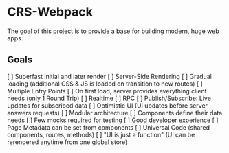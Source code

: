 # CRS-Webpack
The goal of this project is to provide a base for building modern, huge web apps.

## Goals

[ ] Superfast initial and later render
  [ ] Server-Side Rendering
  [ ] Gradual loading (additional CSS & JS is loaded on transition to new routes)
  [ ] Multiple Entry Points
  [ ] On first load, server provides everything client needs (only 1 Round Trip)
[ ] Realtime
  [ ] RPC
  [ ] Publish/Subscribe: Live updates for subscribed data
  [ ] Optimistic UI (UI updates before server answers requests)
[ ] Modular architecture
  [ ] Components define their data needs
  [ ] Few mocks required for testing
[ ] Good developer experience
  [ ] Page Metadata can be set from components
  [ ] Universal Code (shared components, routes, methods)
  [ ] "UI is just a function" (UI can be rerendered anytime from one global store)
